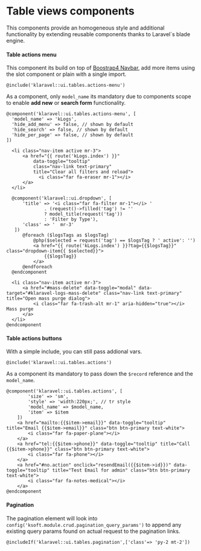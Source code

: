 # Table views components

This components provide an homogeneous style and additional functionality by extending reusable
components thanks to Laravel´s blade engine.

#### Table actions menu

This component its build on top of [Boostrap4 Navbar](https://getbootstrap.com/docs/4.0/components/navbar/), add
more items using the slot component or plain with a single import.


```
@include('klaravel::ui.tables.actions-menu')
```

As a component, only `model_name` its mandatory due to components scope to enable **add new** or **search form** functionality.

```
@component('klaravel::ui.tables.actions-menu', [
  'model_name' => 'kLogs',
  'hide_add_menu' => false, // shown by default
  'hide_search' => false, // shown by default
  'hide_per_page' => false, // shown by default
])

  <li class="nav-item active mr-3">
      <a href="{{ route('kLogs.index') }}"
          data-toggle="tooltip"
          class="nav-link text-primary"
          title="Clear all filters and reload">
            <i class="far fa-eraser mr-1"></i>
      </a>
  </li>

  @component('klaravel::ui.dropdown', [
      'title' => '<i class="far fa-filter mr-1"></i> '
              . (request()->filled('tag') != ''
              ? model_title(request('tag'))
              : 'Filter by Type'),
      'class' => '  mr-3'
   ])
      @foreach ($logsTags as $logsTag)
          @php($selected = request('tag') == $logsTag ? ' active': '')
          <a href="{{ route('kLogs.index') }}?tag={{$logsTag}}" class="dropdown-item{{ $selected}}">
              {{$logsTag}}
          </a>
      @endforeach
  @endcomponent

  <li class="nav-item active mr-3">
      <a href="#mass-delete" data-toggle="modal" data-target="#klaravel-logs-mass-delete" class="nav-link text-primary" title="Open mass purge dialog">
          <i class="far fa-trash-alt mr-1" aria-hidden="true"></i> Mass purge
      </a>
  </li>
@endcomponent
```


#### Table actions buttons

With a simple include, you can still pass addional vars.

```
@include('klaravel::ui.tables.actions')
```

As a component its mandatory to pass down the `$record` reference and the `model_name`.

```
@component('klaravel::ui.tables.actions', [
        'size' => 'sm',
        'style' => 'width:220px;', // tr style
        'model_name' => $model_name,
        'item' => $item
    ])
    <a href="mailto:{{$item->email}}" data-toggle="tooltip" title="Email {{$item->email}}" class="btn btn-primary text-white">
        <i class="far fa-paper-plane"></i>
    </a>
    <a href="tel:{{$item->phone}}" data-toggle="tooltip" title="Call {{$item->phone}}" class="btn btn-primary text-white">
        <i class="far fa-phone"></i>
    </a>
    <a href="#no.action" onclick="resendEmail({{$item->id}})" data-toggle="tooltip" title="Test Email for admin" class="btn btn-primary text-white">
        <i class="far fa-notes-medical"></i>
    </a>
@endcomponent
```


#### Pagination

The pagination element will look into `config('ksoft.module.crud.pagination_query_params')` to append
any existing query params found on actual request to the pagination links.

```
@includeIf('klaravel::ui.tables.pagination',['class'=> 'py-2 mt-2'])
```
